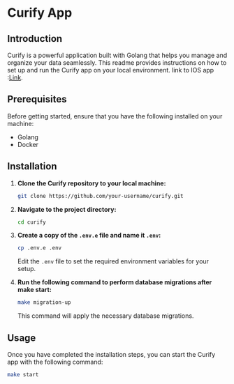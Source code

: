 # Curify App

## Introduction

Curify is a powerful application built with Golang that helps you manage and organize your data seamlessly. This readme provides instructions on how to set up and run the Curify app on your local environment. link to IOS app :[Link](https://docs.google.com/presentation/d/1RS86pYOlZsh2gHMsRMj2M21ZYzeENN5Izh0R2cPrK3Q/edit?usp=drive_link).

## Prerequisites

Before getting started, ensure that you have the following installed on your machine:

- Golang
- Docker 

## Installation

1. **Clone the Curify repository to your local machine:**

    ```bash
    git clone https://github.com/your-username/curify.git
    ```

2. **Navigate to the project directory:**

    ```bash
    cd curify
    ```

3. **Create a copy of the `.env.e` file and name it `.env`:**

    ```bash
    cp .env.e .env
    ```

    Edit the `.env` file to set the required environment variables for your setup.

4. **Run the following command to perform database migrations after make start:**

    ```bash
    make migration-up
    ```

    This command will apply the necessary database migrations.

## Usage

Once you have completed the installation steps, you can start the Curify app with the following command:

```bash
make start
